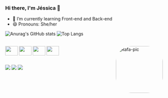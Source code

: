 ### Hi there, I'm Jéssica 👋

- 🌱 I’m currently learning Front-end and Back-end
- 😄 Pronouns: She/her

![Anurag's GitHub stats](https://github-readme-stats.vercel.app/api?username=Jessica-rb&count_private=true&show_icons=true&theme=tokyonight)
![Top Langs](https://github-readme-stats.vercel.app/api/top-langs/?username=Jessica-rb&layout=compact)

<div style="display: inline_block"><br>
  <img align="center" height="30" width="40" src="https://cdn.jsdelivr.net/gh/devicons/devicon/icons/javascript/javascript-original.svg"/>
  <img align="center" height="30" width="40" src="https://cdn.jsdelivr.net/gh/devicons/devicon/icons/html5/html5-original.svg"/>
  <img align="center" height="30" width="40" src="https://cdn.jsdelivr.net/gh/devicons/devicon/icons/css3/css3-original.svg"/>
  <img align="center" height="30" width="40" src="https://cdn.jsdelivr.net/gh/devicons/devicon/icons/csharp/csharp-original.svg"/>
  <img align="right" alt="Rafa-pic" height="150" style="border-radius:50px;" src="">
</div>

##
 
<div> 
  <a href="https://instagram.com/jessicav.ds" target="_blank"><img src="https://img.shields.io/badge/-Instagram-%23E4405F?style=for-the-badge&logo=instagram&logoColor=white" target="_blank"></a>
  <a href = "mailto:jessicavs016@gmail.com"><img src="https://img.shields.io/badge/-Gmail-%23333?style=for-the-badge&logo=gmail&logoColor=white" target="_blank"></a>
  <a href="https://www.linkedin.com/in/" target="_blank"><img src="https://img.shields.io/badge/-LinkedIn-%230077B5?style=for-the-badge&logo=linkedin&logoColor=white" target="_blank"></a>
</div>
